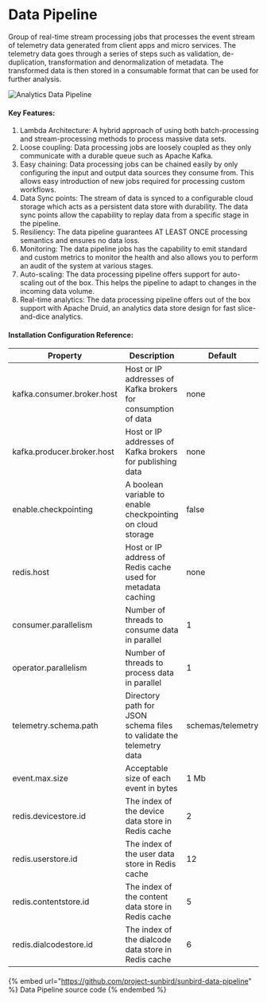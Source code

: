 # Data Pipeline

Group of real-time stream processing jobs that processes the event stream of telemetry data generated from client apps and micro services. The telemetry data goes through a series of steps such as validation, de-duplication, transformation and denormalization of metadata. The transformed data is then stored in a consumable format that can be used for further analysis.

![Analytics Data Pipeline](<../../../../.gitbook/assets/DataPipeline\_Component (1).png>)

#### Key Features:

1. Lambda Architecture: A hybrid approach of using both batch-processing and stream-processing methods to process massive data sets.
2. Loose coupling: Data processing jobs are loosely coupled as they only communicate with a durable queue such as Apache Kafka.
3. Easy chaining: Data processing jobs can be chained easily by only configuring the input and output data sources they consume from. This allows easy introduction of new jobs required for processing custom workflows.
4. Data Sync points: The stream of data is synced to a configurable cloud storage which acts as a persistent data store with durability. The data sync points allow the capability to replay data from a specific stage in the pipeline.
5. Resiliency: The data pipeline guarantees AT LEAST ONCE processing semantics and ensures no data loss.
6. Monitoring: The data pipeline jobs has the capability to emit standard and custom metrics to monitor the health and also allows you to perform an audit of the system at various stages.
7. Auto-scaling: The data processing pipeline offers support for auto-scaling out of the box. This helps the pipeline to adapt to changes in the incoming data volume.
8. Real-time analytics: The data processing pipeline offers out of the box support with Apache Druid, an analytics data store design for fast slice-and-dice analytics.

#### Installation Configuration Reference:

| Property                   | Description                                                         | Default           |
| -------------------------- | ------------------------------------------------------------------- | ----------------- |
| kafka.consumer.broker.host | Host or IP addresses of Kafka brokers for consumption of data       | none              |
| kafka.producer.broker.host | Host or IP addresses of Kafka brokers for publishing data           | none              |
| enable.checkpointing       | A boolean variable to enable checkpointing on cloud storage         | false             |
| redis.host                 | Host or IP address of Redis cache used for metadata caching         | none              |
| consumer.parallelism       | Number of threads to consume data in parallel                       | 1                 |
| operator.parallelism       | Number of threads to process data in parallel                       | 1                 |
| telemetry.schema.path      | Directory path for JSON schema files to validate the telemetry data | schemas/telemetry |
| event.max.size             | Acceptable size of each event in bytes                              | 1 Mb              |
| redis.devicestore.id       | The index of the device data store in Redis cache                   | 2                 |
| redis.userstore.id         | The index of the user data store in Redis cache                     | 12                |
| redis.contentstore.id      | The index of the content data store in Redis cache                  | 5                 |
| redis.dialcodestore.id     | The index of the dialcode data store in Redis cache                 | 6                 |

####

{% embed url="https://github.com/project-sunbird/sunbird-data-pipeline" %}
Data Pipeline source code
{% endembed %}
